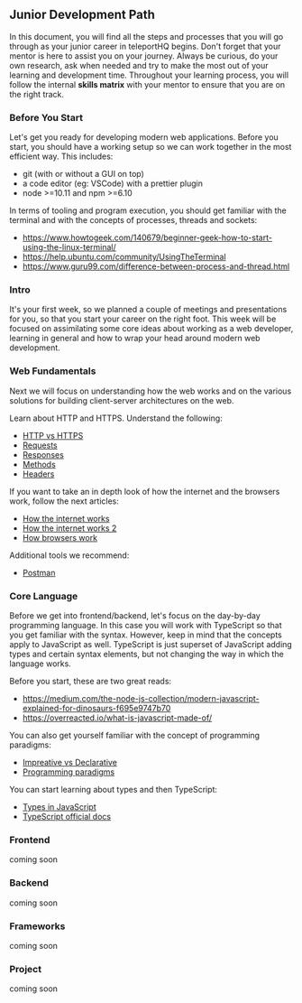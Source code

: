## Junior Development Path

In this document, you will find all the steps and processes that you will go through as your junior career in teleportHQ begins. Don't forget that your mentor is here to assist you on your journey. Always be curious, do your own research, ask when needed and try to make the most out of your learning and development time. Throughout your learning process, you will follow the internal **skills matrix** with your mentor to ensure that you are on the right track.

### Before You Start

Let's get you ready for developing modern web applications. Before you start, you should have a working setup so we can work together in the most efficient way. This includes:
* git (with or without a GUI on top)
* a code editor (eg: VSCode) with a prettier plugin
* node >=10.11 and npm >=6.10

In terms of tooling and program execution, you should get familiar with the terminal and with the concepts of processes, threads and sockets:
* https://www.howtogeek.com/140679/beginner-geek-how-to-start-using-the-linux-terminal/
* https://help.ubuntu.com/community/UsingTheTerminal
* https://www.guru99.com/difference-between-process-and-thread.html

### Intro

It's your first week, so we planned a couple of meetings and presentations for you, so that you start your career on the right foot. This week will be focused on assimilating some core ideas about working as a web developer, learning in general and how to wrap your head around modern web development.

### Web Fundamentals

Next we will focus on understanding how the web works and on the various solutions for building client-server architectures on the web.

Learn about HTTP and HTTPS. Understand the following:
* [HTTP vs HTTPS](https://www.cloudflare.com/learning/ssl/why-is-http-not-secure/)
* [Requests](https://developer.mozilla.org/en-US/docs/Web/HTTP/Methods)
* [Responses](https://developer.mozilla.org/en-US/docs/Web/HTTP/Status)
* [Methods](https://www.tutorialspoint.com/http/http_methods.htm)
* [Headers](https://developer.mozilla.org/en-US/docs/Web/HTTP/Headers)

If you want to take an in depth look of how the internet and the browsers work, follow the next articles:
* [How the internet works](https://web.stanford.edu/class/msande91si/www-spr04/readings/week1/InternetWhitepaper.htm)
* [How the internet works 2](https://www.explainthatstuff.com/internet.html)
* [How browsers work](https://www.html5rocks.com/en/tutorials/internals/howbrowserswork/)

Additional tools we recommend:
* [Postman](https://www.getpostman.com/)

### Core Language

Before we get into frontend/backend, let's focus on the day-by-day programming language. In this case you will work with TypeScript so that you get familiar with the syntax. However, keep in mind that the concepts apply to JavaScript as well. TypeScript is just superset of JavaScript adding types and certain syntax elements, but not changing the way in which the language works.

Before you start, these are two great reads:
* https://medium.com/the-node-js-collection/modern-javascript-explained-for-dinosaurs-f695e9747b70
* https://overreacted.io/what-is-javascript-made-of/

You can also get yourself familiar with the concept of programming paradigms:
* [Impreative vs Declarative](https://tylermcginnis.com/imperative-vs-declarative-programming/)
* [Programming paradigms](https://www.freecodecamp.org/news/what-exactly-is-a-programming-paradigm/)

You can start learning about types and then TypeScript:
* [Types in JavaScript](https://github.com/getify/You-Dont-Know-JS/tree/2nd-ed/types-grammar)
* [TypeScript official docs](https://www.typescriptlang.org/docs/home.html)

### Frontend

coming soon

### Backend

coming soon

### Frameworks

coming soon

### Project

coming soon
